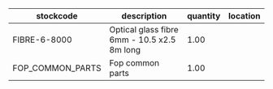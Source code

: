 |stockcode|description|quantity|location|
|---------|-----------|--------|--------|
|FIBRE-6-8000|Optical glass fibre 6mm - 10.5 x2.5 8m long|1.00||
|FOP_COMMON_PARTS|Fop common parts|1.00||
